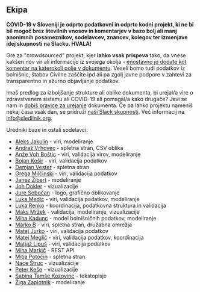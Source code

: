 ## Ekipa

**COVID-19 v Sloveniji je odprto podatkovni in odprto kodni projekt, ki ne bi bil mogoč brez številnih vnosov in komentarjev v bazo bolj ali manj anonimnih posameznikov, sodelavcev, znancev, kolegov ter izmenjave idej skupnosti na Slacku. HVALA!**

Gre za "crowdsourced" projekt, kjer **lahko vsak prispeva** tako, da vnese kakšen nov vir ali informacijo iz svojega okolja - [enostavno jo dodate kot komentar na katerokoli polje v dokumentu](https://docs.google.com/spreadsheets/d/1N1qLMoWyi3WFGhIpPFzKsFmVE0IwNP3elb_c18t2DwY/edit#gid=0). Veseli bomo tudi podatkov iz bolnišnic, štabov Civilne zaščite ipd ali pa zgolj javne podpore v zahtevi za transparentno in ažurno objavljanje podatkov.

Imaš predlog za izboljšanje strukture ali oblike dokumenta, bi urejal/a vire o zdravstvenem sistemu ali COVID-19 ali pomagal/a kako drugače? Javi se nam in [dobiš pravice za urejanje](mailto:info@sledilnik.org) dokumenta.
Če pa lahko projektu nameniš nekaj časa vsak dan, se pridruži [naši Slack skupnosti](http://slo-covid-19.slack.com). Več informacij na info@sledilnik.org.

Uredniki baze in ostali sodelavci:

-   [Aleks Jakulin](https://twitter.com/aleksj) - viri, modeliranje
-   [Andraž Vrhovec](http://github.com/overlordtm) - spletna stran, CSV oblika
-   [Anže Voh Boštic](https://podcrto.si/author/anze/) - viri, validacija virov, modeliranje
-   [Bojan Košir](https://twitter.com/BojanKosir) - viri, validacija podatkov
-   [Demjan Vester](https://github.com/VesterDe) - spletna stran
-   [Grega Milčinski](https://www.linkedin.com/in/gregamilcinski/) - viri, validacija podatkov
-   [Janez Žibert](https://pacs.zf.uni-lj.si/janez-zibert/) - modeliranje
-   [Joh Dokler](https://github.com/joahim) - vizualizacije
-   [Jure Sobočan](https://www.linkedin.com/in/juresobocan) - logo, grafično oblikovanje
-   [Luka Medic](https://www.facebook.com/luka.medic.79) - viri, validacija podatkov, modeliranje
-   [Luka Renko](https://twitter.com/lukarenko) - koordinacija, podatkovna struktura in validacija
-   [Maks Mržek](https://www.linkedin.com/in/maks-mr%C5%BEek-98798066/) - validacija, modeliranje, vizualizacije
-   [Miha Kadunc](https://twitter.com/miha_kadunc) - model bolnišničnih podatkov, modeliranje
-   [Marko B](https://twitter.com/multikultivator) - viri, spletna stran, družabna omrežja
-   [Matej Jurko](https://www.linkedin.com/in/matejjurko/) - viri, validacija podatkov
-   [Matej Meglič](https://www.linkedin.com/in/matejmeglic/) - viri, validacija podatkov, koordinacija
-   [Matjaž Lipuš](https://twitter.com/MatjazL) - viri, validacija podatkov
-   [Miha Markič](https://twitter.com/MihaMarkic) - REST API
-   [Mitja Potočin](https://github.com/mitjapotocin) - spletna stran
-   [Nace Štruc](https://www.nace.si/) - vizualizacije
-   [Peter Keše](https://twitter.com/pkese/) - vizualizacije
-   [Sabina Tamše Kozovinc](https://www.linkedin.com/in/sabina-tamse-copywriter/) - tekstopisje
-   [Žiga Zaplotnik](https://twitter.com/ZaplotnikZiga) - modeliranje
